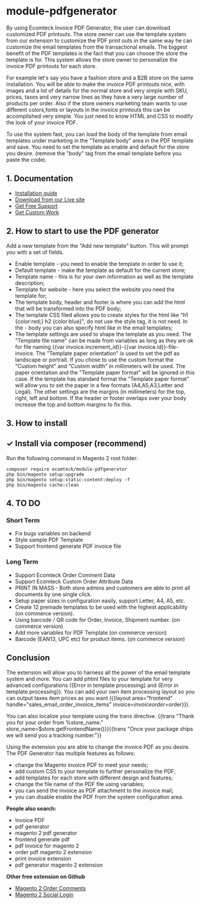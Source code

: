# module-pdfgenerator
By using Ecomteck Invoice PDF Generator, the user can download customized PDF printouts. The store owner can use the template system from our extension to customize the PDF print outs in the same way he can customize the email templates from the transactional emails. The biggest benefit of the PDF templates is the fact that you can choose the store the template is for. This system allows the store owner to personalize the invoice PDF printouts for each store. 

For example let's say you have a fashion store and a B2B store on the same installation. You will be able to make the invoice PDF printouts nice, with images and a lot of details for the normal store and very simple with SKU, prices, taxes and very narrow lines as they have a very large number of products per order. Also if the store owners marketing team wants to use different colors,fonts or layouts in the invoice printouts this can be accomplished very simple. You just need to know HTML and CSS to modify the look of your invoice PDF.

To use the system fast, you can load the body of the template from email templates under marketing in the "Template body" area in the PDF template and save. You need to set the template as enable and default for the store you desire. (remove the "body" tag from the email template before you paste the code).
## 1. Documentation

- [Installation guide](https://ecomteck.com/magento-2-tutorials/install-magento-2-extension/)
- [Download from our Live site](https://ecomteck.com/downloads/magento-2-pdf-generator/)
- [Get Free Support](https://ecomteck.com/ask-question/)
- [Get Custom Work](https://ecomteck.com/contact)

## 2. How to start to use the PDF generator

Add a new template from the "Add new template" button. This will prompt you with a set of fields. 

- Enable template - you need to enable the template in order to use it;
- Default template - make the template as default for the current store;
- Template name - this is for your own information as well as the template description;
- Template for website - here you select the website you need the template for;
- The template body, header and footer is where you can add the html that will be transformed into the PDF body;
- The template CSS filed allows you to create styles for the html like "h1 {color:red;} h2 {color:blue}", do not use the style tag, it is not need. In the - body you can also specify html like in the email templates;
- The template settings are used to shape the template as you need. The "Template file name" can be made from variables as long as they are ok for file naming {{var invoice.increment_id}}-{{var invoice.id}}-file-invoice. The "Template paper orientation" is used to set the pdf as landscape or portrait.  If you chose to use the custom format the "Custom height" and "Custom width" in millimeters will be used. The paper orientation and the "Template paper format" will be ignored in this case. If the template has standard format the "Template paper format" will allow you to set the paper in a few formats (A4,A5,A3,Letter and Legal). The other settings are the margins (in millimeters) for the top, right, left and bottom. If the header or footer overlaps over your body increase the top and bottom margins to fix this. 

## 3. How to install


## ✓ Install via composer (recommend)
Run the following command in Magento 2 root folder:

```
composer require ecomteck/module-pdfgenerator
php bin/magento setup:upgrade
php bin/magento setup:static-content:deploy -f
php bin/magento cache:clean
```

## 4. TO DO

### Short Term
- Fix bugs variables on backend
- Style sample PDF Template
- Support frontend generate PDF invoice file

### Long Term
- Support Ecomteck Order Comment Data
- Support Ecomteck Custom Order Attribute Data
- PRINT IN MASS - Both store admins and customers are able to print all documents by one single click.
- Setup paper sizes in configuration easily, support Letter, A4, A5, etc.
- Create 12 premade templates to be used with the highest applicability (on commerce version).
- Using barcode / QR code for Order, Invoice, Shipment number. (on commerce version)
- Add more variables for PDF Template (on commerce version)
- Barcode (EAN13, UPC etc) for product items. (on commerce version)

## Conclusion

The extension will allow you to harness all the power of the email template system and more. You can add phtml files to your template for very advanced configurations ({Error in template processing} and {Error in template processing}).  You can add your own item processing layout so you can output taxes item prices as you want ({{layout area="frontend" handle="sales_email_order_invoice_items" invoice=$invoice order=$order}}).

You can also localize your template using the trans directive. {{trans "Thank you for your order from %store_name." store_name=$store.getFrontendName()}}{{trans "Once your package ships we will send you a tracking number."}}

Using the extension you are able to change the invoice PDF as you desire. The PDF Generator has multiple features as follows:

- change the Magento invoice PDF to meet your needs;
- add custom CSS to your template to further personalize the PDF;
- add templates for each store with different design and features;
- change the file name of the PDF file using variables;
- you can send the invoice as PDF attachment to the invoice mail;
- you can disable enable the PDF from the system configuration area.

**People also search:**
- Invoice PDF
- pdf generator
- magento 2 pdf generator
- frontend generate pdf
- pdf invoice for magento 2
- order pdf magento 2 extension
- print invoice extension
- pdf generator magento 2 extension


**Other free extension on Github**
- [Magento 2 Order Comments](https://github.com/ecomteck/magento2-order-comments)
- [Magento 2 Social Login](https://github.com/ecomteck/magento-2-social-login)


